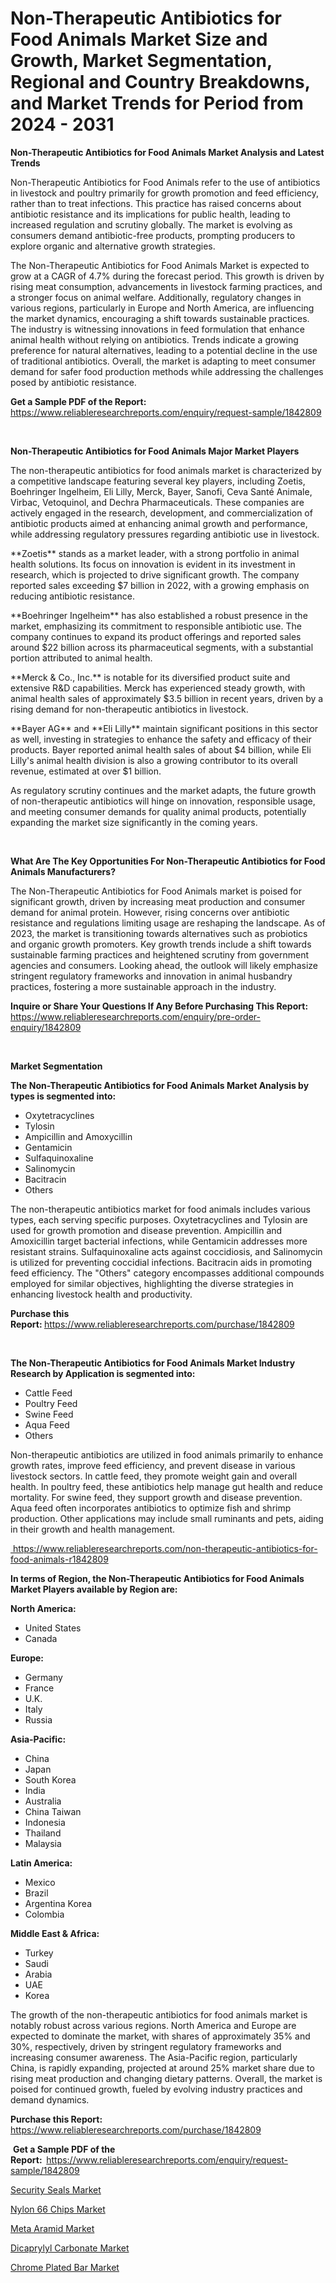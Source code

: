 <p><h1>Non-Therapeutic Antibiotics for Food Animals Market Size and Growth, Market Segmentation, Regional and Country Breakdowns, and Market Trends for Period from 2024 -  2031</h1></p><p><strong>Non-Therapeutic Antibiotics for Food Animals Market Analysis and Latest Trends</strong></p>
<p><p>Non-Therapeutic Antibiotics for Food Animals refer to the use of antibiotics in livestock and poultry primarily for growth promotion and feed efficiency, rather than to treat infections. This practice has raised concerns about antibiotic resistance and its implications for public health, leading to increased regulation and scrutiny globally. The market is evolving as consumers demand antibiotic-free products, prompting producers to explore organic and alternative growth strategies.</p><p>The Non-Therapeutic Antibiotics for Food Animals Market is expected to grow at a CAGR of 4.7% during the forecast period. This growth is driven by rising meat consumption, advancements in livestock farming practices, and a stronger focus on animal welfare. Additionally, regulatory changes in various regions, particularly in Europe and North America, are influencing the market dynamics, encouraging a shift towards sustainable practices. The industry is witnessing innovations in feed formulation that enhance animal health without relying on antibiotics. Trends indicate a growing preference for natural alternatives, leading to a potential decline in the use of traditional antibiotics. Overall, the market is adapting to meet consumer demand for safer food production methods while addressing the challenges posed by antibiotic resistance.</p></p>
<p><strong>Get a Sample PDF of the Report:&nbsp;</strong> <a href="https://www.reliableresearchreports.com/enquiry/request-sample/1842809?utm_campaign=1425&utm_medium=2&utm_source=Github&utm_content=ia&utm_term=17102024&utm_id=non-therapeutic-antibiotics-for-food-animals">https://www.reliableresearchreports.com/enquiry/request-sample/1842809</a></p>
<p>&nbsp;</p>
<p><strong>Non-Therapeutic Antibiotics for Food Animals Major Market Players</strong></p>
<p><p>The non-therapeutic antibiotics for food animals market is characterized by a competitive landscape featuring several key players, including Zoetis, Boehringer Ingelheim, Eli Lilly, Merck, Bayer, Sanofi, Ceva Santé Animale, Virbac, Vetoquinol, and Dechra Pharmaceuticals. These companies are actively engaged in the research, development, and commercialization of antibiotic products aimed at enhancing animal growth and performance, while addressing regulatory pressures regarding antibiotic use in livestock.</p><p>**Zoetis** stands as a market leader, with a strong portfolio in animal health solutions. Its focus on innovation is evident in its investment in research, which is projected to drive significant growth. The company reported sales exceeding $7 billion in 2022, with a growing emphasis on reducing antibiotic resistance.</p><p>**Boehringer Ingelheim** has also established a robust presence in the market, emphasizing its commitment to responsible antibiotic use. The company continues to expand its product offerings and reported sales around $22 billion across its pharmaceutical segments, with a substantial portion attributed to animal health.</p><p>**Merck & Co., Inc.** is notable for its diversified product suite and extensive R&D capabilities. Merck has experienced steady growth, with animal health sales of approximately $3.5 billion in recent years, driven by a rising demand for non-therapeutic antibiotics in livestock.</p><p>**Bayer AG** and **Eli Lilly** maintain significant positions in this sector as well, investing in strategies to enhance the safety and efficacy of their products. Bayer reported animal health sales of about $4 billion, while Eli Lilly's animal health division is also a growing contributor to its overall revenue, estimated at over $1 billion.</p><p>As regulatory scrutiny continues and the market adapts, the future growth of non-therapeutic antibiotics will hinge on innovation, responsible usage, and meeting consumer demands for quality animal products, potentially expanding the market size significantly in the coming years.</p></p>
<p>&nbsp;</p>
<p><strong>What Are The Key Opportunities For Non-Therapeutic Antibiotics for Food Animals Manufacturers?</strong></p>
<p><p>The Non-Therapeutic Antibiotics for Food Animals market is poised for significant growth, driven by increasing meat production and consumer demand for animal protein. However, rising concerns over antibiotic resistance and regulations limiting usage are reshaping the landscape. As of 2023, the market is transitioning towards alternatives such as probiotics and organic growth promoters. Key growth trends include a shift towards sustainable farming practices and heightened scrutiny from government agencies and consumers. Looking ahead, the outlook will likely emphasize stringent regulatory frameworks and innovation in animal husbandry practices, fostering a more sustainable approach in the industry.</p></p>
<p><strong>Inquire or Share Your Questions If Any Before Purchasing This Report:</strong> <a href="https://www.reliableresearchreports.com/enquiry/pre-order-enquiry/1842809?utm_campaign=1425&utm_medium=2&utm_source=Github&utm_content=ia&utm_term=17102024&utm_id=non-therapeutic-antibiotics-for-food-animals">https://www.reliableresearchreports.com/enquiry/pre-order-enquiry/1842809</a></p>
<p>&nbsp;</p>
<p><strong>Market Segmentation</strong></p>
<p><strong>The Non-Therapeutic Antibiotics for Food Animals Market Analysis by types is segmented into:</strong></p>
<p><ul><li>Oxytetracyclines</li><li>Tylosin</li><li>Ampicillin and Amoxycillin</li><li>Gentamicin</li><li>Sulfaquinoxaline</li><li>Salinomycin</li><li>Bacitracin</li><li>Others</li></ul></p>
<p><p>The non-therapeutic antibiotics market for food animals includes various types, each serving specific purposes. Oxytetracyclines and Tylosin are used for growth promotion and disease prevention. Ampicillin and Amoxicillin target bacterial infections, while Gentamicin addresses more resistant strains. Sulfaquinoxaline acts against coccidiosis, and Salinomycin is utilized for preventing coccidial infections. Bacitracin aids in promoting feed efficiency. The "Others" category encompasses additional compounds employed for similar objectives, highlighting the diverse strategies in enhancing livestock health and productivity.</p></p>
<p><strong>Purchase this Report:&nbsp;</strong><a href="https://www.reliableresearchreports.com/purchase/1842809?utm_campaign=1425&utm_medium=2&utm_source=Github&utm_content=ia&utm_term=17102024&utm_id=non-therapeutic-antibiotics-for-food-animals">https://www.reliableresearchreports.com/purchase/1842809</a></p>
<p>&nbsp;</p>
<p><strong>The Non-Therapeutic Antibiotics for Food Animals Market Industry Research by Application is segmented into:</strong></p>
<p><ul><li>Cattle Feed</li><li>Poultry Feed</li><li>Swine Feed</li><li>Aqua Feed</li><li>Others</li></ul></p>
<p><p>Non-therapeutic antibiotics are utilized in food animals primarily to enhance growth rates, improve feed efficiency, and prevent disease in various livestock sectors. In cattle feed, they promote weight gain and overall health. In poultry feed, these antibiotics help manage gut health and reduce mortality. For swine feed, they support growth and disease prevention. Aqua feed often incorporates antibiotics to optimize fish and shrimp production. Other applications may include small ruminants and pets, aiding in their growth and health management.</p></p>
<p><a href="https://www.reliableresearchreports.com/non-therapeutic-antibiotics-for-food-animals-r1842809?utm_campaign=1425&utm_medium=2&utm_source=Github&utm_content=ia&utm_term=17102024&utm_id=non-therapeutic-antibiotics-for-food-animals">&nbsp;https://www.reliableresearchreports.com/non-therapeutic-antibiotics-for-food-animals-r1842809</a></p>
<p><strong>In terms of Region, the Non-Therapeutic Antibiotics for Food Animals Market Players available by Region are:</strong></p>
<p>
    <p> <strong> North America: </strong>
        <ul>
            <li>United States</li>
            <li>Canada</li>
        </ul>
        </p> 
    <p> <strong> Europe: </strong>
        <ul>
            <li>Germany</li>
            <li>France</li>
            <li>U.K.</li>
            <li>Italy</li>
            <li>Russia</li>
        </ul>
        </p> 
    <p> <strong> Asia-Pacific: </strong>
        <ul>
            <li>China</li>
            <li>Japan</li>
            <li>South Korea</li>
            <li>India</li>
            <li>Australia</li>
            <li>China Taiwan</li>
            <li>Indonesia</li>
            <li>Thailand</li>
            <li>Malaysia</li>
        </ul>
        </p> 
    <p> <strong> Latin America: </strong>
        <ul>
            <li>Mexico</li>
            <li>Brazil</li>
            <li>Argentina Korea</li>
            <li>Colombia</li>
        </ul>
        </p> 
    <p> <strong> Middle East & Africa: </strong>
        <ul>
            <li>Turkey</li>
            <li>Saudi</li>
            <li>Arabia</li>
            <li>UAE</li>
            <li>Korea</li>
        </ul>
    </p>
    </p>
<p><p>The growth of the non-therapeutic antibiotics for food animals market is notably robust across various regions. North America and Europe are expected to dominate the market, with shares of approximately 35% and 30%, respectively, driven by stringent regulatory frameworks and increasing consumer awareness. The Asia-Pacific region, particularly China, is rapidly expanding, projected at around 25% market share due to rising meat production and changing dietary patterns. Overall, the market is poised for continued growth, fueled by evolving industry practices and demand dynamics.</p></p>
<p><strong>Purchase this Report: </strong><a href="https://www.reliableresearchreports.com/purchase/1842809?utm_campaign=1425&utm_medium=2&utm_source=Github&utm_content=ia&utm_term=17102024&utm_id=non-therapeutic-antibiotics-for-food-animals">https://www.reliableresearchreports.com/purchase/1842809</a></p>
<p>&nbsp;<strong>Get a Sample PDF of the Report:&nbsp;&nbsp;</strong><a href="https://www.reliableresearchreports.com/enquiry/request-sample/1842809?utm_campaign=1425&utm_medium=2&utm_source=Github&utm_content=ia&utm_term=17102024&utm_id=non-therapeutic-antibiotics-for-food-animals">https://www.reliableresearchreports.com/enquiry/request-sample/1842809</a></p>
<p><strong></strong></p>
<p><p><a href="https://www.linkedin.com/pulse/surfing-security-seals-wave-riding-market-currents-2031-x5exe?utm_campaign=1425&utm_medium=2&utm_source=Github&utm_content=ia&utm_term=17102024&utm_id=non-therapeutic-antibiotics-for-food-animals">Security Seals Market</a></p><p><a href="https://www.linkedin.com/pulse/nylon-66-chips-market-forecast-global-trends-analysis-bci8e?utm_campaign=1425&utm_medium=2&utm_source=Github&utm_content=ia&utm_term=17102024&utm_id=non-therapeutic-antibiotics-for-food-animals">Nylon 66 Chips Market</a></p><p><a href="https://www.linkedin.com/pulse/exploring-meta-aramid-market-strategic-insights-growth-opportunities-jtxle?utm_campaign=1425&utm_medium=2&utm_source=Github&utm_content=ia&utm_term=17102024&utm_id=non-therapeutic-antibiotics-for-food-animals">Meta Aramid Market</a></p><p><a href="https://www.linkedin.com/pulse/evaluating-global-dicaprylyl-carbonate-market-trends-bnbje?utm_campaign=1425&utm_medium=2&utm_source=Github&utm_content=ia&utm_term=17102024&utm_id=non-therapeutic-antibiotics-for-food-animals">Dicaprylyl Carbonate Market</a></p><p><a href="https://www.linkedin.com/pulse/global-chrome-plated-bar-market-landscape-future-trends-strategic-hcfke?utm_campaign=1425&utm_medium=2&utm_source=Github&utm_content=ia&utm_term=17102024&utm_id=non-therapeutic-antibiotics-for-food-animals">Chrome Plated Bar Market</a></p></p>